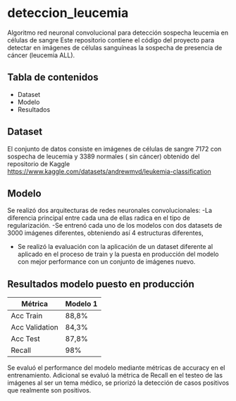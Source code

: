 # deteccion_leucemia
Algoritmo red neuronal convolucional para detección sospecha leucemia en células de sangre
Este repositorio contiene el código del proyecto para detectar en imágenes de células sanguíneas la sospecha de presencia de cáncer (leucemia ALL).

## Tabla de contenidos
- Dataset
- Modelo
- Resultados

## Dataset

El conjunto de datos consiste en imágenes de células de sangre 7172 con sospecha de leucemia y 3389 normales ( sin cáncer) obtenido del repositorio de Kaggle https://www.kaggle.com/datasets/andrewmvd/leukemia-classification


## Modelo
Se realizó dos arquitecturas de redes neuronales convolucionales:
-La diferencia principal entre cada una de ellas radica en el tipo de regularización.
-Se entrenó cada uno de los modelos con dos datasets de 3000 imágenes diferentes, obteniendo así 4 estructuras diferentes,
- Se realizó la evaluación con la aplicación de un dataset diferente al aplicado en el proceso de train y la puesta en producción del modelo con mejor performance con un conjunto de imágenes nuevo.

## Resultados modelo puesto en producción
|Métrica    | Modelo 1     | 
|--------------|-----------|
| Acc Train |   88,8%    |       
| Acc Validation    | 84,3% |      
| Acc Test   | 87,8% |      
| Recall   | 98% |      

Se evaluó el performance del modelo mediante métricas de accuracy en el entrenamiento. Adicional se evaluó la métrica de Recall en el testeo de las imágenes al ser un tema médico, se priorizó la detección de casos positivos que realmente son positivos.
